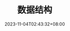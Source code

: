 ---
weight: 999
title: "数据结构"
description: ""
icon: "folder"
date: "2023-11-04T02:43:32+08:00"
lastmod: "2023-11-04T02:43:32+08:00"
draft: false
toc: true
---